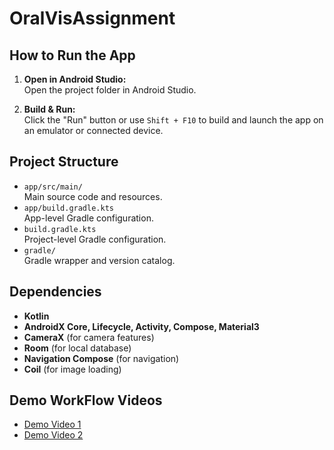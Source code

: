 # OralVisAssignment

## How to Run the App

1. **Open in Android Studio:**  
   Open the project folder in Android Studio.

2. **Build & Run:**  
   Click the "Run" button or use `Shift + F10` to build and launch the app on an emulator or connected device.

## Project Structure

- `app/src/main/`  
  Main source code and resources.
- `app/build.gradle.kts`  
  App-level Gradle configuration.
- `build.gradle.kts`  
  Project-level Gradle configuration.
- `gradle/`  
  Gradle wrapper and version catalog.

## Dependencies

- **Kotlin**
- **AndroidX Core, Lifecycle, Activity, Compose, Material3**
- **CameraX** (for camera features)
- **Room** (for local database)
- **Navigation Compose** (for navigation)
- **Coil** (for image loading)

## Demo WorkFlow Videos

- [Demo Video 1](https://drive.google.com/file/d/158XrIzEOr0axPkE-veLwiQJ4Nh1b7-BO/view?usp=sharing)
- [Demo Video 2](https://drive.google.com/file/d/1DJkqb1esZj4pWkb9GzNxcoivlV9kmI24/view?usp=sharing)
